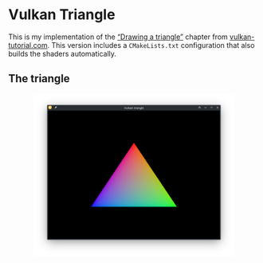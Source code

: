 # Vulkan Triangle

This is my implementation of the [“Drawing a triangle”](https://vulkan-tutorial.com/Drawing_a_triangle/Setup/Base_code) chapter from [vulkan-tutorial.com](https://vulkan-tutorial.com). This version includes a `CMakeLists.txt` configuration that also builds the shaders automatically.

## The triangle

<div align="center">
  <img src="the_triangle.png" alt="The triangle" width=80% />
</div>
